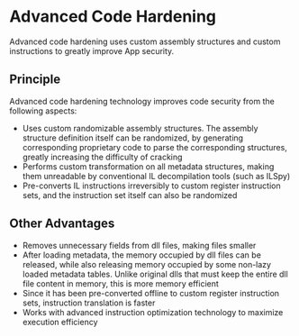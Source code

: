 # Advanced Code Hardening

Advanced code hardening uses custom assembly structures and custom instructions to greatly improve App security.

## Principle

Advanced code hardening technology improves code security from the following aspects:

- Uses custom randomizable assembly structures. The assembly structure definition itself can be randomized, by generating corresponding proprietary code to parse the corresponding structures, greatly increasing the difficulty of cracking
- Performs custom transformation on all metadata structures, making them unreadable by conventional IL decompilation tools (such as ILSpy)
- Pre-converts IL instructions irreversibly to custom register instruction sets, and the instruction set itself can also be randomized

## Other Advantages

- Removes unnecessary fields from dll files, making files smaller
- After loading metadata, the memory occupied by dll files can be released, while also releasing memory occupied by some non-lazy loaded metadata tables. Unlike original dlls that must keep the entire dll file content in memory, this is more memory efficient
- Since it has been pre-converted offline to custom register instruction sets, instruction translation is faster
- Works with advanced instruction optimization technology to maximize execution efficiency


